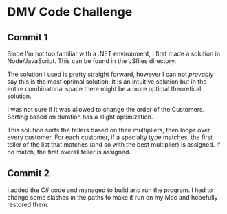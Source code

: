 # DMV Code Challenge

## Commit 1

Since I'm not too familiar with a .NET environment, I first made a solution in Node/JavaScript.
This can be found in the JSfiles directory.

The solution I used is pretty straight forward, however I can not _provably_ say this is the most optimal solution.
It is an intuitive solution but in the entire combinatorial space there might be a more optimal theoretical solution.

I was not sure if it was allowed to change the order of the Customers. Sorting based on duration has a slight optimization.

This solution sorts the tellers based on their multipliers, then loops over every customer. For each customer, if a
specialty type matches, the first teller of the list that matches (and so with the best multiplier) is assigned. If no match, the first
overall teller is assigned.

## Commit 2

I added the C# code and managed to build and run the program. I had to change some slashes in the paths to make it run on my Mac and
hopefully restored them.
